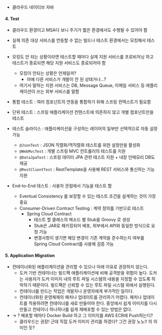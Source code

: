 - 클라우드 네이티브 자바

#### 4. Test

- 클라우드 환경이고 MSA다 보니 주기가 짧은 환경에서도 수행될 수 있어야 함
- 실제 의존 대상 서비스를 연동할 수 없는 빌드나 테스트 환경에서는 모킹해서 테스트
- 모킹도 안 되는 상황이라면 테스트할 때마다 실제 지원 서비스를 프로비저닝 하고 테스트가 종료되면 해당 지원 서비스도 종료되어야 함
    - 모킹이 안되는 상황은 언제일까?
        - 아예 다른 서비스가 개발이 안 된 상태거나…?
    - 여기서 말하는 지원 서비스는 DB, Message Queue, 이메일 서비스 등 애플리케이션이 쓰는 외부 서비스를 말함

- 통합 테스트 : 여러 컴포넌트의 연동을 통합하기 위해 스프링 컨텍스트가 필요함
- 단위 테스트 : 스프링 애플리케이션 컨텐스트에 의존하지 않고 개별 컴포넌트만을 테스트

- 테스트 슬라이스 : 애플리케이션을 구성하는 레이어의 일부만 선택적으로 자동 설정 가능
    - `@JsonTest` : JSON 직렬화/역직렬화 테스트를 위한 설정만을 활성화
    - `@WebMvcTest` : 개별 스프링 MVC 컨트롤러의 테스트를 지원
    - `@DataJpaTest` : 스프링 데이터 JPA 관련 테스트 지원 + 내장 인메모리 DB도 제공
    - `@RestClientTest` : RestTemplate을 사용해 REST 서비스와 통신하는 기능 지원
    
- End-to-End 테스트 : 사용자 관점에서 기능을 테스트 함
    - Eventual Consistency 를 보장할 수 있는 테스트 조건을 설계하는 것이 가장 중요
    - Consumer-Driven Contract Testing : 계약 정의를 기반으로 테스트
        - Spring Cloud Contract
            - 테스트 할 클래스의 메소드 별 Stub을 Groovy 로 생성
            - Stub은 JAR로 패키징되어 배포, 외부에서 API와 동일한 방식으로 요청 가능
            - 변경사항이 생기면 해당 변경이 기존 계약을 준수하는지 여부를 Spring Cloud Contract를 사용해 검증 가능

#### 5. Application Migration

- 컨테이너화된 애플리케이션을 관리할 수 있으나 아래 이유로 권장하지 않는다.
    - 도커 기반 컨테이너는 빌드팩 애플리케이션에 비해 공격받을 위험이 높다. 도커는 사용자가 도커 이미지 내의 루트 파일 시스템의 내용을 지정할 수 있도록 허락하기 때문이다. 빌드팩은 신뢰할 수 있는 루트 파일 시스템 위에서 실행된다.
    - 컨테이너를 만드는 작업은 개발자나 운영자에게 부가적인 일이다.
    - 컨테이너화된 운영체제의 패치나 업데이트를 관리하기 어렵다. 패치나 업데이트를 적용하려면 컨테이너를 새로 만들어야 한다. 중앙에서 쉽게 이미지를 다시 만들고 컨테이너 하나하나를 쉽게 재배포할 수 있는 방법은 없다.
- → ? 배포할 때마다 Docker Build 하고 그 이미지를 AWS ECR에 Push하는디?
    - 클라우드는 권장! 근데 직접 도커 이미지 관리를 하겠다? 그건 권장 노노!! 의 의미인 듯?
